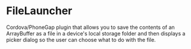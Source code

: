 FileLauncher
============

Cordova/PhoneGap plugin that allows you to save the contents of an ArrayBuffer as a file in a device's local storage folder and then displays a picker dialog so the user can choose what to do with the file.
